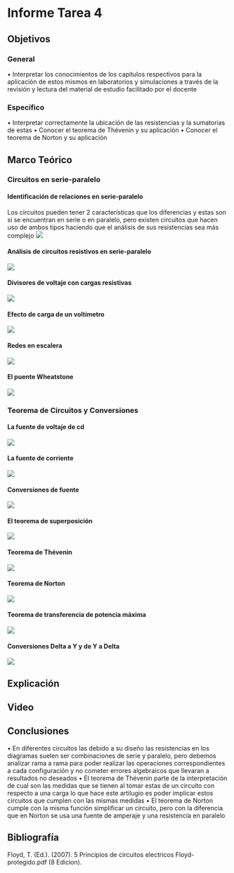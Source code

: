 # Informe Tarea 4
## Objetivos
### General 
•	Interpretar los conocimientos de los capítulos respectivos para la aplicación de estos mismos en laboratorios y simulaciones a través de la revisión y lectura del material de estudio facilitado por el docente 
### Específico
•	Interpretar correctamente la ubicación de las resistencias y la sumatorias de estas
•	Conocer el teorema de Thévenin y su aplicación
•	Conocer el teorema de Norton y su aplicación 
## Marco Teórico
### Circuitos en serie-paralelo

#### Identificación de relaciones en serie-paralelo
Los circuitos pueden tener 2 características que los diferencias y estas son si se encuentran en serie o en paralelo, pero existen circuitos que hacen uso de ambos tipos haciendo que el análisis de sus resistencias sea más complejo
![](https://github.com/Tom-Vily/Imagenes/blob/main/img%204/1.PNG)
#### Análisis de circuitos resistivos en serie-paralelo

![](https://github.com/Tom-Vily/Imagenes/blob/main/img%204/2-1.PNG)

#### Divisores de voltaje con cargas resistivas

![](https://github.com/Tom-Vily/Imagenes/blob/main/img%204/3-1.PNG)

#### Efecto de carga de un voltímetro

![](https://github.com/Tom-Vily/Imagenes/blob/main/img%204/4-1.PNG)

#### Redes en escalera

![](https://github.com/Tom-Vily/Imagenes/blob/main/img%204/5-1.PNG)

#### El puente Wheatstone

![](https://github.com/Tom-Vily/Imagenes/blob/main/img%204/6-1.PNG)

### Teorema de Circuitos y Conversiones

#### La fuente de voltaje de cd

![](https://github.com/Tom-Vily/Imagenes/blob/main/img%204/1-2.PNG)

#### La fuente de corriente

![](https://github.com/Tom-Vily/Imagenes/blob/main/img%204/2-2.PNG)

#### Conversiones de fuente

![](https://github.com/Tom-Vily/Imagenes/blob/main/img%204/3-2.PNG)

#### El teorema de superposición

![](https://github.com/Tom-Vily/Imagenes/blob/main/img%204/4-2.PNG)

#### Teorema de Thévenin

![](https://github.com/Tom-Vily/Imagenes/blob/main/img%204/5-2.PNG)

#### Teorema de Norton

![](https://github.com/Tom-Vily/Imagenes/blob/main/img%204/6-2.PNG)

#### Teorema de transferencia de potencia máxima

![](https://github.com/Tom-Vily/Imagenes/blob/main/img%204/7-2.PNG)

#### Conversiones Delta a Y y de Y a Delta

![](https://github.com/Tom-Vily/Imagenes/blob/main/img%204/8-2.PNG)

## Explicación

## Video

## Conclusiones
•	En diferentes circuitos las debido a su diseño las resistencias en los diagramas suelen ser combinaciones de serie y paralelo, pero debemos analizar rama a rama para poder realizar las operaciones correspondientes a cada configuración y no cometer errores algebraicos que llevaran a resultados no deseados
•	El teorema de Thévenin parte de la interpretación de cual son las medidas que se tienen al tomar estas de un circuito con respecto a una carga lo que hace este artilugio es poder implicar estos circuitos que cumplen con las mismas medidas 
•	El teorema de Norton cumple con la misma función simplificar un circuito, pero con la diferencia que en Norton se usa una fuente de amperaje y una resistencia en paralelo 

## Bibliografía
Floyd, T. (Ed.). (2007). 5 Principios de circuitos electricos Floyd-protegido.pdf (8 Edicion).
